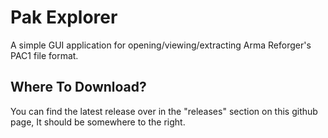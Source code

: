 
# Pak Explorer

A simple GUI application for opening/viewing/extracting Arma Reforger's PAC1 file format.



## Where To Download?
You can find the latest release over in the "releases" section on this github page, It should be somewhere to the right.


